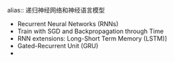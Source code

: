 alias:: 递归神经网络和神经语言模型

- Recurrent Neural Networks (RNNs)
- Train with SGD and Backpropagation through Time
- RNN extensions: Long-Short Term Memory (LSTM)]
- Gated-Recurrent Unit (GRU)
-